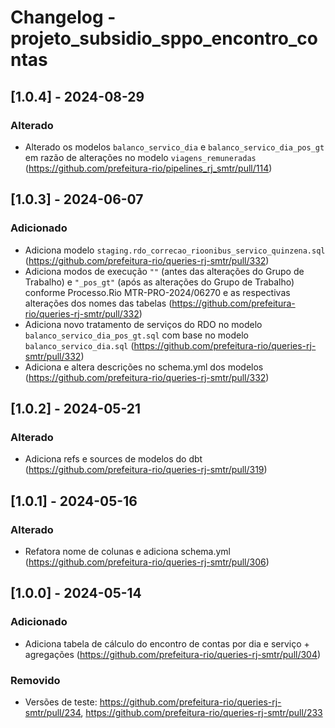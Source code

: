 # Changelog - projeto_subsidio_sppo_encontro_contas

## [1.0.4] - 2024-08-29

### Alterado

- Alterado os modelos `balanco_servico_dia` e `balanco_servico_dia_pos_gt` em razão de alterações no modelo `viagens_remuneradas` (https://github.com/prefeitura-rio/pipelines_rj_smtr/pull/114)

## [1.0.3] - 2024-06-07

### Adicionado

- Adiciona modelo `staging.rdo_correcao_rioonibus_servico_quinzena.sql` (https://github.com/prefeitura-rio/queries-rj-smtr/pull/332)
- Adiciona modos de execução `""` (antes das alterações do Grupo de Trabalho) e `"_pos_gt"` (após as alterações do Grupo de Trabalho) conforme Processo.Rio MTR-PRO-2024/06270 e as respectivas alterações dos nomes das tabelas (https://github.com/prefeitura-rio/queries-rj-smtr/pull/332)
- Adiciona novo tratamento de serviços do RDO no modelo `balanco_servico_dia_pos_gt.sql` com base no modelo `balanco_servico_dia.sql` (https://github.com/prefeitura-rio/queries-rj-smtr/pull/332)
- Adiciona e altera descrições no schema.yml dos modelos (https://github.com/prefeitura-rio/queries-rj-smtr/pull/332)

## [1.0.2] - 2024-05-21

### Alterado

- Adiciona refs e sources de modelos do dbt (https://github.com/prefeitura-rio/queries-rj-smtr/pull/319)

## [1.0.1] - 2024-05-16

### Alterado

- Refatora nome de colunas e adiciona schema.yml (https://github.com/prefeitura-rio/queries-rj-smtr/pull/306)

## [1.0.0] - 2024-05-14

### Adicionado

- Adiciona tabela de cálculo do encontro de contas por dia e serviço + agregações (https://github.com/prefeitura-rio/queries-rj-smtr/pull/304)

### Removido
- Versões de teste: https://github.com/prefeitura-rio/queries-rj-smtr/pull/234, https://github.com/prefeitura-rio/queries-rj-smtr/pull/233
